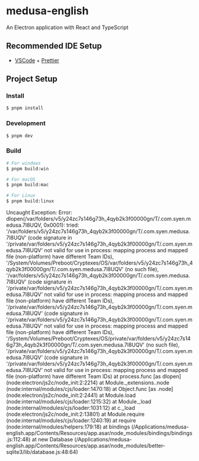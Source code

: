 # medusa-english

An Electron application with React and TypeScript

## Recommended IDE Setup

- [VSCode](https://code.visualstudio.com/) + [Prettier](https://marketplace.visualstudio.com/items?itemName=esbenp.prettier-vscode)

## Project Setup

### Install

```bash
$ pnpm install
```

### Development

```bash
$ pnpm dev
```

### Build

```bash
# For windows
$ pnpm build:win

# For macOS
$ pnpm build:mac

# For Linux
$ pnpm build:linux
```

Uncaught Exception:
Error: dlopen(/var/folders/v5/y24zc7s146g73h_4qyb2k3f00000gn/T/.com.syen.medusa.7l8UQV, 0x0001): tried: '/var/folders/v5/y24zc7s146g73h_4qyb2k3f00000gn/T/.com.syen.medusa.7l8UQV' (code signature in <F35AE2A7-07C4-37CC-A67C-B97B708E8DCE> '/private/var/folders/v5/y24zc7s146g73h_4qyb2k3f00000gn/T/.com.syen.medusa.7l8UQV' not valid for use in process: mapping process and mapped file (non-platform) have different Team IDs), '/System/Volumes/Preboot/Cryptexes/OS/var/folders/v5/y24zc7s146g73h_4qyb2k3f00000gn/T/.com.syen.medusa.7l8UQV' (no such file), '/var/folders/v5/y24zc7s146g73h_4qyb2k3f00000gn/T/.com.syen.medusa.7l8UQV' (code signature in <F35AE2A7-07C4-37CC-A67C-B97B708E8DCE> '/private/var/folders/v5/y24zc7s146g73h_4qyb2k3f00000gn/T/.com.syen.medusa.7l8UQV' not valid for use in process: mapping process and mapped file (non-platform) have different Team IDs), '/private/var/folders/v5/y24zc7s146g73h_4qyb2k3f00000gn/T/.com.syen.medusa.7l8UQV' (code signature in <F35AE2A7-07C4-37CC-A67C-B97B708E8DCE> '/private/var/folders/v5/y24zc7s146g73h_4qyb2k3f00000gn/T/.com.syen.medusa.7l8UQV' not valid for use in process: mapping process and mapped file (non-platform) have different Team IDs), '/System/Volumes/Preboot/Cryptexes/OS/private/var/folders/v5/y24zc7s146g73h_4qyb2k3f00000gn/T/.com.syen.medusa.7l8UQV' (no such file), '/private/var/folders/v5/y24zc7s146g73h_4qyb2k3f00000gn/T/.com.syen.medusa.7l8UQV' (code signature in <F35AE2A7-07C4-37CC-A67C-B97B708E8DCE> '/private/var/folders/v5/y24zc7s146g73h_4qyb2k3f00000gn/T/.com.syen.medusa.7l8UQV' not valid for use in process: mapping process and mapped file (non-platform) have different Team IDs)
at process.func [as dlopen] (node:electron/js2c/node_init:2:2214)
at Module.\_extensions..node (node:internal/modules/cjs/loader:1470:18)
at Object.func [as .node] (node:electron/js2c/node_init:2:2441)
at Module.load (node:internal/modules/cjs/loader:1215:32)
at Module.\_load (node:internal/modules/cjs/loader:1031:12)
at c.\_load (node:electron/js2c/node_init:2:13801)
at Module.require (node:internal/modules/cjs/loader:1240:19)
at require (node:internal/modules/helpers:179:18)
at bindings (/Applications/medusa-english.app/Contents/Resources/app.asar/node_modules/bindings/bindings.js:112:48)
at new Database (/Applications/medusa-english.app/Contents/Resources/app.asar/node_modules/better-sqlite3/lib/database.js:48:64)
